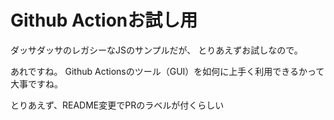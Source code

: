 # Github Actionお試し用
ダッサダッサのレガシーなJSのサンプルだが、
とりあえずお試しなので。

あれですね。
Github Actionsのツール（GUI）を如何に上手く利用できるかって大事ですね。

とりあえず、README変更でPRのラベルが付くらしい